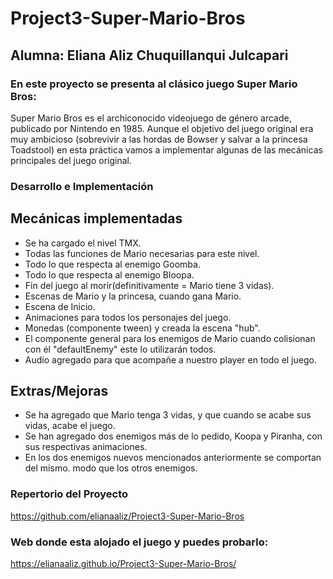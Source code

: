 # Project3-Super-Mario-Bros

## Alumna: Eliana Aliz Chuquillanqui Julcapari
### En este proyecto se presenta al clásico juego Super Mario Bros:
Super Mario Bros es el archiconocido videojuego de género arcade, publicado
por Nintendo en 1985. Aunque el objetivo del juego original era muy ambicioso
(sobrevivir a las hordas de Bowser y salvar a la princesa Toadstool) en esta
práctica vamos a implementar algunas de las mecánicas principales del juego
original. 

### Desarrollo e Implementación
## Mecánicas implementadas
- Se ha cargado el nivel TMX.
- Todas las funciones de Mario necesarias para este nivel.
- Todo lo que respecta al enemigo Goomba.
- Todo lo que respecta al enemigo Bloopa.
- Fin del juego al morir(definitivamente = Mario tiene 3 vidas).
- Escenas de Mario y la princesa, cuando gana Mario.
- Escena de Inicio.
- Animaciones para todos los personajes del juego.
- Monedas (componente tween) y creada la escena "hub".
- El componente general para los enemigos de Mario cuando colisionan con él
"defaultEnemy" este lo utilizarán todos.
- Audio agregado para que acompañe a nuestro player en todo el juego.

## Extras/Mejoras
- Se ha agregado que Mario tenga 3 vidas, y que cuando se acabe sus vidas, acabe el juego.
- Se han agregado dos enemigos más de lo pedido, Koopa y Piranha, con sus
respectivas animaciones.
- En los dos enemigos nuevos mencionados anteriormente se comportan del mismo.
modo que los otros enemigos.

### Repertorio del Proyecto
https://github.com/elianaaliz/Project3-Super-Mario-Bros

### Web donde esta alojado el juego y puedes probarlo:
https://elianaaliz.github.io/Project3-Super-Mario-Bros/

